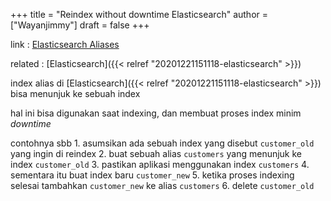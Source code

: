 +++
title = "Reindex without downtime Elasticsearch"
author = ["Wayanjimmy"]
draft = false
+++

link
: [Elasticsearch Aliases](https://www.objectrocket.com/blog/elasticsearch/elasticsearch-aliases/)

related
: [Elasticsearch]({{< relref "20201221151118-elasticsearch" >}})


index alias di [Elasticsearch]({{< relref "20201221151118-elasticsearch" >}}) bisa menunjuk ke sebuah index

hal ini bisa digunakan saat indexing, dan membuat proses index minim _downtime_

contohnya sbb
    1.  asumsikan ada sebuah index yang disebut `customer_old` yang ingin di reindex
    2.  buat sebuah alias `customers` yang menunjuk ke index `customer_old`
    3.  pastikan aplikasi menggunakan index `customers`
    4.  sementara itu buat index baru `customer_new`
    5.  ketika proses indexing selesai tambahkan `customer_new` ke alias `customers`
    6.  delete `customer_old`
